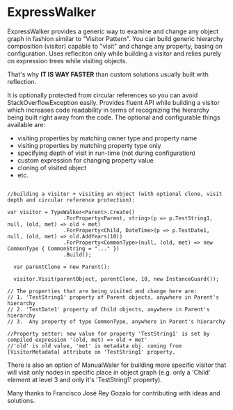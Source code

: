 # ExpressWalker
ExpressWalker provides a generic way to examine and change any object graph in fashion similar to "Visitor Pattern".
You can build generic hierarchy composition (visitor) capable to "visit" and change any property, basing on configuration.
Uses refleciton only while building a visitor and relies purely on expression trees while visiting objects.

That's why **IT IS WAY FASTER** than custom solutions usually built with reflection.

It is optionally protected from circular references so you can avoid StackOverflowException easily.
Provides fluent API while building a visitor which increases code readability 
in terms of recognizing the hierarchy being built right away from the code.
The optional and configurable things available are:

- visiting properties by matching owner type and property name 
- visiting properties by matching property type only
- specifying depth of visit in run-time (not during configuration)
- custom expression for changing property value 
- cloning of visited object
- etc.

```

//building a visitor + visiting an object (with optional clone, visit depth and circular reference protection):

var visitor = TypeWalker<Parent>.Create()
                  .ForProperty<Parent, string>(p => p.TestString1, null, (old, met) => old + met)
                  .ForProperty<Child, DateTime>(p => p.TestDate1, null, (old, met) => old.AddYears(10))
                  .ForProperty<CommonType>(null, (old, met) => new CommonType { CommonString = "..." })
                  .Build();
                  
  var parentClone = new Parent();
  
  visitor.Visit(parentObject, parentClone, 10, new InstanceGuard()); 

// The properties that are being visited and change here are:
// 1. 'TestString1' property of Parent objects, anywhere in Parent's hierarchy
// 2. 'TestDate1' property of Child objects, anywhere in Parent's hierarchy
// 3.  Any property of type CommonType, anywhere in Parent's hierarchy

//Property setter: new value for property 'TestString1' is set by compiled expression '(old, met) => old + met'
//'old' is old value, 'met' is metadata obj. coming from [VisitorMetadata] attribute on 'TestString1' property.

```
There is also an option of ManualWaler for building more specific visitor that will visit only nodes
in specific place in object graph (e.g. only a 'Child' element at level 3 and only it's 'TestString1' property).

Many thanks to Francisco José Rey Gozalo for contributing with ideas and solutions.

